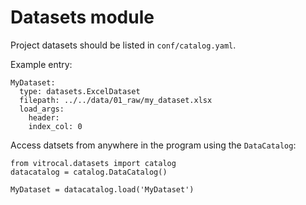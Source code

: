 # Datasets module

Project datasets should be listed in `conf/catalog.yaml`. 

Example entry:

```
MyDataset:
  type: datasets.ExcelDataset
  filepath: ../../data/01_raw/my_dataset.xlsx
  load_args:
    header:
    index_col: 0
```

Access datsets from anywhere in the program using the `DataCatalog`:

```
from vitrocal.datasets import catalog
datacatalog = catalog.DataCatalog()

MyDataset = datacatalog.load('MyDataset')
```